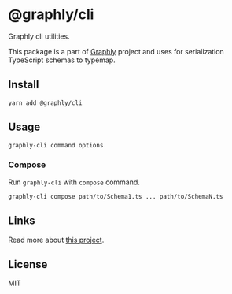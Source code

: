 # @graphly/cli

Graphly cli utilities.

This package is a part of [Graphly](https://github.com/graphly/graphly) project and uses for
serialization TypeScript schemas to typemap.

## Install

`yarn add @graphly/cli`

## Usage

```shell script
graphly-cli command options
```

### Compose

Run `graphly-cli` with `compose` command.

`graphly-cli compose path/to/Schema1.ts ... path/to/SchemaN.ts`

## Links

Read more about [this project](https://github.com/graphly/graphly).

## License
MIT
